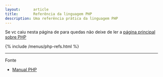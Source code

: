 ```yaml
---
layout:      article
title:       Referência da linguagem PHP
description: Uma referência prática da linguagem PHP
---
```


Se vc caiu nesta página de para quedas não deixe de ler a [página principal sobre PHP](/php/)

{% include /menus/php-refs.html %}

<hr/>
Fonte

- [Manual PHP](http://www.php.net/manual/pt_BR/ "link-externo")
